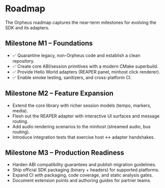 # Roadmap

The Orpheus roadmap captures the near-term milestones for evolving the SDK and
its adapters.

## Milestone M1 – Foundations

* ✅ Quarantine legacy, non-Orpheus code and establish a clean repository.
* ✅ Create core ABI/session primitives with a modern CMake superbuild.
* ✅ Provide Hello World adapters (REAPER panel, minhost click renderer).
* ✅ Enable smoke testing, sanitizers, and cross-platform CI.

## Milestone M2 – Feature Expansion

* Extend the core library with richer session models (tempo, markers, media).
* Flesh out the REAPER adapter with interactive UI surfaces and message routing.
* Add audio rendering scenarios to the minhost (streamed audio, bus routing).
* Introduce integration tests that exercise host ↔ adapter handshakes.

## Milestone M3 – Production Readiness

* Harden ABI compatibility guarantees and publish migration guidelines.
* Ship official SDK packaging (binary + headers) for supported platforms.
* Expand CI with packaging, code coverage, and static analysis gates.
* Document extension points and authoring guides for partner teams.

